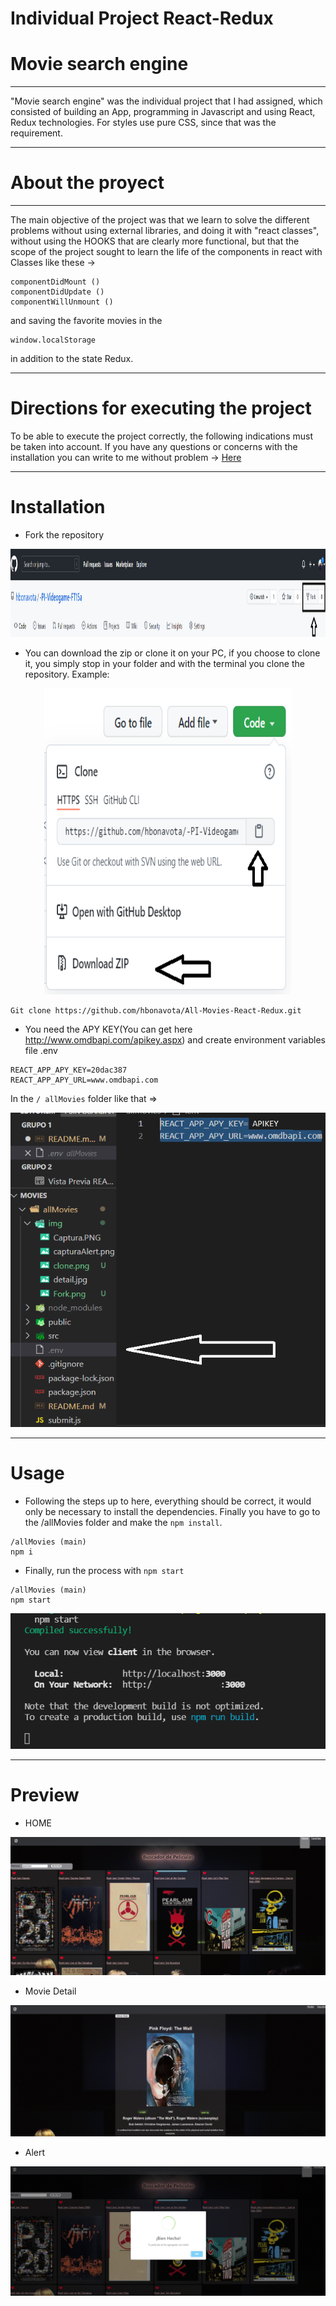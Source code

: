 # Individual Project  React-Redux

# Movie search engine
___

<p>"Movie search engine" was the individual project that I had assigned, which consisted of building an App, programming in Javascript and using React, Redux technologies. For styles use pure CSS, since that was the requirement.
</p>

____

# About the proyect
___
<p>
The main objective of the project was that we learn to solve the different problems without using external libraries, and doing it with "react classes", without using the HOOKS that are clearly more functional, but that the scope of the project sought to learn the life of the components in react with Classes like these ->

```
componentDidMount ()
componentDidUpdate ()
componentWillUnmount ()

```
and saving the favorite movies in the
```
window.localStorage
```
in addition to the state Redux.
 </p>

___
# Directions for executing the project


To be able to execute the project correctly, the following indications must be taken into account.
If you have any questions or concerns with the installation you can write to me without problem -> [Here](hbonavota@gmail.com)

___

# Installation


+ Fork the repository


<div align="center"><img  height="141" width="1222" src="./img/Fork.png" /> </div>


+ You can download the zip or clone it on your PC, if you choose to clone it, you simply stop in your folder and with the terminal you clone the repository. Example:

<div align="center"><img  height="490" width="397"src="./img/clone.png" /> </div>

```
Git clone https://github.com/hbonavota/All-Movies-React-Redux.git
```  

+ You need the APY KEY(You can get here http://www.omdbapi.com/apikey.aspx) and create environment variables file .env 

```
REACT_APP_APY_KEY=20dac387
REACT_APP_APY_URL=www.omdbapi.com
``` 
In the `/ allMovies` folder like that =>

<div align="center"><img src="./img/env.png" /> </div>

___


# Usage


+ Following the steps up to here, everything should be correct, it would only be necessary to install the dependencies. Finally you have to go to the /allMovies folder and make the `npm install`.

```
/allMovies (main)
npm i

```

+ Finally, run the process with `npm start` 

```
/allMovies (main)
npm start

```
<div align="center"><img  src="./img/client.png" /> </div>

___

# Preview


+ HOME
<div align="center"><img  src="./img/Captura.PNG" /> </div>

+ Movie Detail

<div align="center"><img  src="./img/detail.jpg" /> </div>

+ Alert

<div align="center"><img  src="./img/capturaAlert.png" /> </div>



